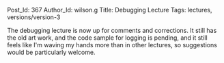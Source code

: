 Post_Id: 367
Author_Id: wilson.g
Title: Debugging Lecture
Tags: lectures, versions/version-3

<p>The debugging lecture is now up for comments and corrections.  It still has the old art work, and the code sample for logging is pending, and it still feels like I'm waving my hands more than in other lectures, so suggestions would be particularly welcome.</p>

